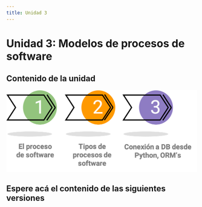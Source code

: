 ```yaml
---
title: Unidad 3
---
```

# Unidad 3: Modelos de procesos de software

## Contenido de la unidad

<img src="images/contenidoU3.png"/>

## Espere acá el contenido de las siguientes versiones